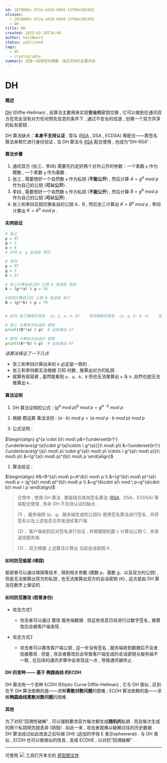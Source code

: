 ```yaml
---
id: 2878089c-972a-4d10-89b8-15f86e3b5455
aliases:
  - 2878089c-972a-4d10-89b8-15f86e3b5455
  - DH
title: DH
created: 2025-02-28T16:49
author: hel10word
status: published
tags:
  - dh
  - cryptography
summary: 这是一段简短的摘要，描述文档的主要内容
---
```

# DH



#### 概述

[DH](https://en.wikipedia.org/wiki/Diffie%E2%80%93Hellman_key_exchange) (Diffie-Hellman) , 该算法主要用来实现**安全的**密钥交换 , 它可以做到在通讯双方在完全没有对方任何预先信息的条件下 , 通过不安全的信道 , 创建一个双方共享的私有密钥 . 

DH 算法缺点：**本身不支持认证** . 常与 ([RSA](../RSA/RSA.md) , DSA , ECDSA) 等配合——靠签名算法来帮忙进行身份验证 , 当 DH 算法与 [RSA](../RSA/RSA.md) 配合使用 , 也成为“DH-RSA” . 



#### 算法步骤

1.  通讯双方 (张三、李四) 需要先约定好两个对外公开的参数：一个素数 `p` 作为模数 , 一个素数 `g` 作为基数 . 
2.  张三 , 需要想好一个自然数 `a` 作为私钥 (**不能公开**)  , 然后计算  $A=g^{a}\ mod\ p$  作为自己的公钥 (**可以公开**)  . 
3.  李四 , 需要想好一个自然数 `b` 作为私钥 (**不能公开**)  , 然后计算  $B=g^{b}\ mod\ p$  作为自己的公钥 (**可以公开**)  . 
4.  张三和李四互相交换各自的公钥 A、B , 然后张三计算出  $K=B^{a}\ mod\ p$  , 李四计算出  $K=A^{b}\ mod\ p$  . 




#### 实例验证

```python
# 张三 
p = 97
g = 3
a = 6
# 并将 p、g 发送给 李四

# 李四
p = 97
g = 3
b = 21

# 张三计算出自己的 公钥 A 发送给 李四
A = (g**a) % p = 50

#李四计算自己的 公钥 B 发送给 张三
B = (g**b) % p = 79


# 此时 张三拥有的信息  (p、g、a、A、B)    李四拥有的信息  (p、g、b、B、A)    网络中公开的信息   (p、g、A、B) 

# 张三 计算本次会话的 密钥 
print((B**a) % p)  # 此处输出 47

# 李四 计算本次会话的 密钥
print((A**b) % p)  # 此处输出 47
```



*该算法保证了一下几点*

-   张三和李四计算出来的 `K` 必定是一致的 . 
-   张三和李四都无法根据 已知 的数 , 推算出对方的私钥 . 
-   就算有偷窥者 , 虽然能看到 `p`、`q`、`A`、`B` 但也无法推算出 `a` 与 `b` ,自然也就无法推算出 `K` . 



#### 算法证明

1.  DH 算法证明的公式 :     $(g^{a}\ mod\ p)^{b}\ mod\ p = g^{a\cdot b}\ mod \ p$




2.  根据 模运算 乘法法则 :    $(a\cdot b)\ mod\ p= (a\ mod\ p\cdot b\ mod\ p)\ mod \ p$




3.  公式证明 : 

$\begin{align}
    g^{a \cdot b}\ mod\ p&=(\underset{b个}{\underbrace{g^{a}\cdot g^{a}\cdots \ g^{a}}})\ mod\ p\\
    &=(\underset{b个}{\underbrace{g^{a}\ mod\ p\ \cdot g^{a}\ mod\ p\ \cdots \ g^{a}\ mod\ p}})\ mod\ p\\
    &=(g^{a}\ mod\ p)^{b}\ mod\ p
    \end{align}$



1.  算法验证 : 

$\begin{align}
    K&=B^{a}\ mod\ p=A^{b}\ mod\ p \\
    &=(g^{b}\ mod\ p)^{a}\ mod\ p = (g^{a}\ mod\ p)^{b}\ mod\ p \\
    &=g^{b\cdot a}\ mod \ p=g^{a\cdot b}\ mod \ p
    \end{align}$





> 日常中 , 使用 DH 算法 , 都是结合其他签名算法 ([RSA](../RSA/RSA.md)、DSA、ECDSA) 等来配合使用 , 弥补 DH 不支持认证的缺点 . 
>
>    (1) 、服务端把  (p、g、服务端生成的公钥S) 使用签名算法进行签名 , 并将签名以及上述信息合并发送给客户端 . 
>
>    (2) 、客户端收到后对签名进行验证 , 并根据随机数 c 计算出公钥 C , 并发送给服务端 . 
>
>    (3) 、双方根据 上述算法计算出 当前会话密钥 K . 



#### 如何防范偷窥  (嗅探) 

偷窥者可以通过嗅探等技术 , 得到相关参数 (模数 p、基数 g、以及双方的公钥)  , 但是无法推算出双方的私钥 , 也无法推算出双方的会话密钥 (K)  , 这点是由 DH 算法在数学上保证的 . 



#### 如何防范篡改  (假冒身份) 

-   攻击方式1
    
    -   攻击者可以通过 篡改 服务端数据 . 但这些信息已经进行过数字签名 , 被篡改后会被客户端发现 . 
-   攻击方式2
    
    -   攻击者可以篡改客户端公钥 , 这一步没有签名 , 服务端收到数据后不会发现被篡改 . 但是 , 攻击者篡改后会导致客户端生成的会话密钥与服务端不一致 , 在后续的通讯步骤中会发现这一点 , 导致通讯被终止 . 
    
    

#### DH 的变种 —— 基于 椭圆曲线 的ECDH

DH 算法有一个变种 ECDH (Elliptic Curve Diffie-Hellman) , 它与 DH 类似 , 区别在于 DH 算法依赖的是——求解**离散对数问题**的困难 ; ECDH 算法依赖的是——求解**椭圆曲线离散对数问题**的困难 . 



#### 其他

为了对抗“回溯性破解” , 可以强制要求双方每次都生成**随机的**私钥 . 而且每次生成的两个私钥用完就丢弃 (销毁)  . 如此一来 , 攻击者就难以破解过往的历史数据 . DH 算法经过如此改良之后叫做 DHE (追加的字母 E 表示ephemeral)  . 与 DH 类似 , ECDH 也可以做类似的改良 , 变成 ECDHE , 以对抗“回溯破解” . 
















---
可使用 [![](https://img.shields.io/badge/Excalidraw-CCCCFF?style=for-the-badge&logo=excalidraw&logoColor=333&logoWidth=20&labelColor=CCCCFF)](https://excalidraw.com/) 工具打开本文的 [原型图文件](attachments/excalidraw.excalidraw)